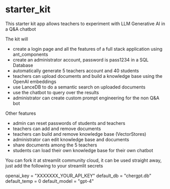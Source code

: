 # starter_kit

This starter kit app allows teachers to experiment with LLM Generative AI in a Q&A chatbot

The kit will 
 - create a login page and all the features of a full stack application using ant_components 
 - create an administrator account, password is pass1234 in a SQL Database
 - automatically generate 5 teachers account and 40 students
 -  teachers can upload documents and build a knowledge base using the OpenAI embeddings
 -  use LanceDB to do a semantic search on uploaded documents
 -  use the chatbot to query over the results
 -  administrator can create custom prompt engineering for the non Q&A bot

Other features
 - admin can reset passwords of students and teachers
 - teachers can add and remove documents 
 - teachers can build and remove knowledge base (VectorStores)
 - administrator can edit knowledge base and documents
 - share documents among the 5 teachers
 - students can load their own knowledge base for their own chatbot

You can fork it at streamlit community cloud, it can be used straight away, just add the following to your streamlit secrets

openai_key = "XXXXXXX_YOUR_API_KEY"
default_db = "chergpt.db"
default_temp = 0
default_model = "gpt-4"

